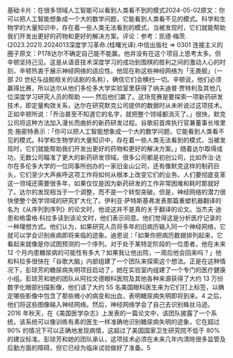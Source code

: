 

基础卡片：在很多领域人工智能可以看到人类看不到的模式2024-05-02原文：你可以把人工智能想象成一个大的数学问题，它能看到人类看不见的模式。科学和生物学的大量知识中，存在着一些人类无法看到的模式，当被发现时，它们就能帮助我们开发出更好的药物和更好的解决方案。评论：参考：凯德·梅茨.(2023.2021).2024013深度学习革命.(桂曙光译).中信出版社 => 0301 连接主义的圈子原文：P178达尔不确定自己能不能赢。他并没有在这个项目上思考太多。但辛顿坚持己见。这是从语音技术深度学习的成功到围棋的胜利之间的激动人心的时刻，辛顿热衷于展示神经网络的适应性。他现在称这些神经网络为「无畏舰」（一部 20 世纪与战舰相关的话剧的名称），确信它们会横扫一切。辛顿说，他们必须赢得比赛，所以达尔从他们多伦多大学实验室里获得了纳夫迪普·贾特利及其他几位深度学习研究人员的帮助 —— 然后他们赢了。这场竞赛是要探索一项新药研发技术，即定量构效关系，达尔在研究默克公司提供的数据时从未听说过这项技术。正如辛顿所说：「乔治甚至不知道它的名字，就把整个领域都消灭了。」很快，默克公司将这种方法加入漫长而曲折的新药研发过程。谷歌前首席执行官兼董事长埃里克·施密特表示：「你可以把人工智能想象成一个大的数学问题，它能看到人类看不见的模式。科学和生物学的大量知识中，存在着一些人类无法看到的模式，当被发现时，它们就能帮助我们开发出更好的药物和更好的解决方案。」随着达尔取得成功，无数公司瞄准了更大的新药研发领域。很多公司都是初创公司，比如乔治·达尔在多伦多大学的一位同事所创办的一家旧金山公司，还有像默克这样的制药巨头，它们至少大声疾呼这项工作将如何从根本上改变它们的业务。人们要彻底变革这一领域还需要很多年，如果仅仅是因为新药研发的工作非常困难和耗时那就好了。达尔的发现相当于一个调整，而不是一个转型突破。但是，神经网络的潜力很快使整个医学领域的研究扩大化了。伊利亚·萨特斯基弗发表那篇重塑机器翻译的名为《从序列到序列》的论文时，他说这并不是真的关于翻译的论文。当杰夫·迪恩和格雷格·科拉多读到该论文时，他们表示同意。他们觉得这是分析医疗记录的一种理想方式。他们认为，如果研究人员将多年的旧病历输入同一个神经网络，它就可以学会识别疾病即将来临的迹象。迪恩说：「如果你把病历数据排列起来，它看起来就像是你试图预测的一个序列。对于处于某特定阶段的一位患者，他在未来 12 个月内患糖尿病的可能性有多大？如果我让他出院，一周后他会回来吗？」他和科拉多很快在「谷歌大脑」内部组建了一个团队来探索这个想法。正是在这种情况下，彭琼芳的糖尿病失明项目启动了，她在实验室内组建了一个专门的医疗健康小组。彭琼芳和她的团队从阿拉文德眼科医院及其他各种来源获得了大约 13 万份数字化眼部扫描影像，他们请了大约 55 名美国眼科医生来为它们打上标签，以确定哪些影像中包含了那些微小的病变和出血，表明糖尿病失明即将到来。4 之后，他们将这些图像输入神经网络。然后，神经网络学会了自己去识别蛛丝马迹。2016 年秋天，在《美国医学杂志》上发表的一篇论文中，该团队披露了一个系统，该系统可以像训练有素的医生一样准确地识别糖尿病失明的迹象，它在超过 90% 的情况下可以正确地发现病情，这超过了美国国家卫生研究院不低于 80% 的建议标准。彭琼芳和她的团队承认，这项技术必须在未来几年内清除很多监管及后勤方面的障碍，但它已经为临床试验做好了准备。5